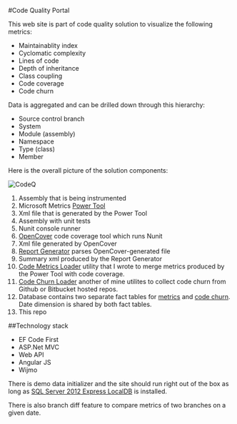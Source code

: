 #Code Quality Portal

This web site is part of code quality solution to visualize the following metrics:

* Maintainablity index
* Cyclomatic complexity
* Lines of code
* Depth of inheritance
* Class coupling
* Code coverage
* Code churn

Data is aggregated and can be drilled down through this hierarchy:

* Source control branch
* System 
* Module (assembly)
* Namespace
* Type (class)
* Member


Here is the overall picture of the solution components:

![CodeQ](/../screenshots/CodeQ.png?raw=true "CodeQ")

1. Assembly that is being instrumented
2. Microsoft Metrics [Power Tool](https://www.microsoft.com/en-us/download/details.aspx?id=48213)
3. Xml file that is generated by the Power Tool
4. Assembly with unit tests
5. Nunit console runner
6. [OpenCover](https://github.com/OpenCover/opencover) code coverage tool which runs Nunit
7. Xml file generated by OpenCover
8. [Report Generator](https://github.com/danielpalme/ReportGenerator) parses OpenCover-generated file
9. Summary xml produced by the Report Generator
10. [Code Metrics Loader](https://github.com/StanBPublic/CodeMetricsLoader) utility that I wrote to merge metrics produced by the Power Tool with code coverage.
11. [Code Churn Loader](https://github.com/StanBPublic/CodeChurnLoader) another of mine utilites to collect code churn from Github or Bitbucket hosted repos.
12. Database contains two separate fact tables for [metrics](https://raw.githubusercontent.com/StanBPublic/CodeMetricsLoader/screenshots/CodeMetricsWarehouse.png) and [code churn](https://raw.githubusercontent.com/StanBPublic/CodeChurnLoader/screenshots/CodeChurnDB.png). Date dimension is shared by both fact tables.
13. This repo


##Technology stack
* EF Code First
* ASP.Net MVC
* Web API
* Angular JS
* Wijmo

There is demo data initializer and the site should run right out of the box as long as [SQL Server 2012 Express LocalDB]( https://msdn.microsoft.com/en-us/library/hh510202(v=sql.110).aspx)
is installed.

There is also branch diff feature to compare metrics of two branches on a given date.